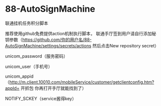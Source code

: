 # 88-AutoSignMachine
 联通挂机任务积分脚本
 
推荐使用github免费提供action机制执行脚本， 联通手厅签到用户请自行添加秘钥参数（https://github.com/你的用户名/88-AutoSignMachine/settings/secrets/actions 然后点击New repository secret）


unicom_password（服务密码）

unicom_user（手机号）

unicom_appid（http://m.client.10010.com/mobileService/customer/getclientconfig.htm?appId= 开抓包 你再打开手厅就能找到了）

NOTIFY_SCKEY（service酱得key）
